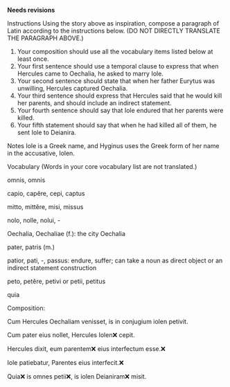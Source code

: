 **Needs revisions**

Instructions
Using the story above as inspiration, compose a paragraph of Latin according to the instructions below. (DO NOT DIRECTLY TRANSLATE THE PARAGRAPH ABOVE.)

1. Your composition should use all the vocabulary items listed below at least once.
2. Your first sentence should use a temporal clause to express that when Hercules came to Oechalia, he asked to marry Iole.
3. Your second sentence should state that when her father Eurytus was unwilling, Hercules captured Oechalia.
4. Your third sentence should express that Hercules said that he would kill her parents, and should include an indirect statement.
5. Your fourth sentence should say that Iole endured that her parents were killed.
6. Your fifth statement should say that when he had killed all of them, he sent Iole to Deianira.

Notes
Iole is a Greek name, and Hyginus uses the Greek form of her name in the accusative, Iolen.

Vocabulary
(Words in your core vocabulary list are not translated.)

omnis, omnis

capio, capĕre, cepi, captus

mitto, mittĕre, misi, missus

nolo, nolle, nolui, - 

Oechalia, Oechaliae (f.): the city Oechalia

pater, patris (m.)

patior, pati, -, passus: endure, suffer; can take a noun as direct object or an indirect statement construction

peto, petĕre, petivi or petii, petitus

quia

Composition:

Cum Hercules Oechaliam venisset, is in conjugium iolen petivit.

Cum pater eius nollet, Hercules Iolen❌ cepit.

Hercules dixit, eum parentem❌ eius interfectum esse.❌

Iole patiebatur, Parentes eius interfecit.❌

Quia❌ is omnes petii❌, is iolen Deianiram❌ misit.

